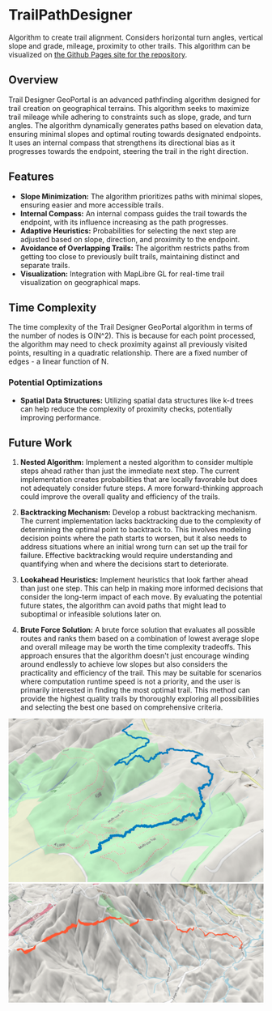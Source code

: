 # TrailPathDesigner
Algorithm to create trail alignment. Considers horizontal turn angles, vertical slope and grade, mileage, proximity to other trails.
This algorithm can be visualized on [the Github Pages site for the repository](https://zakk-h.github.io/TrailPathDesigner/ "TrailPathDesigner").

## Overview

Trail Designer GeoPortal is an advanced pathfinding algorithm designed for trail creation on geographical terrains. This algorithm seeks to maximize trail mileage while adhering to constraints such as slope, grade, and turn angles. The algorithm dynamically generates paths based on elevation data, ensuring minimal slopes and optimal routing towards designated endpoints. It uses an internal compass that strengthens its directional bias as it progresses towards the endpoint, steering the trail in the right direction.

## Features

- **Slope Minimization:** The algorithm prioritizes paths with minimal slopes, ensuring easier and more accessible trails.
- **Internal Compass:** An internal compass guides the trail towards the endpoint, with its influence increasing as the path progresses.
- **Adaptive Heuristics:** Probabilities for selecting the next step are adjusted based on slope, direction, and proximity to the endpoint.
- **Avoidance of Overlapping Trails:** The algorithm restricts paths from getting too close to previously built trails, maintaining distinct and separate trails.
- **Visualization:** Integration with MapLibre GL for real-time trail visualization on geographical maps.


## Time Complexity

The time complexity of the Trail Designer GeoPortal algorithm in terms of the number of nodes is O(N^2). This is because for each point processed, the algorithm may need to check proximity against all previously visited points, resulting in a quadratic relationship. There are a fixed number of edges - a linear function of N.

### Potential Optimizations

- **Spatial Data Structures:** Utilizing spatial data structures like k-d trees can help reduce the complexity of proximity checks, potentially improving performance.

## Future Work

1. **Nested Algorithm:** Implement a nested algorithm to consider multiple steps ahead rather than just the immediate next step. The current implementation creates probabilities that are locally favorable but does not adequately consider future steps. A more forward-thinking approach could improve the overall quality and efficiency of the trails.

2. **Backtracking Mechanism:** Develop a robust backtracking mechanism. The current implementation lacks backtracking due to the complexity of determining the optimal point to backtrack to. This involves modeling decision points where the path starts to worsen, but it also needs to address situations where an initial wrong turn can set up the trail for failure. Effective backtracking would require understanding and quantifying when and where the decisions start to deteriorate.

3. **Lookahead Heuristics:** Implement heuristics that look farther ahead than just one step. This can help in making more informed decisions that consider the long-term impact of each move. By evaluating the potential future states, the algorithm can avoid paths that might lead to suboptimal or infeasible solutions later on.

4. **Brute Force Solution:** A brute force solution that evaluates all possible routes and ranks them based on a combination of lowest average slope and overall mileage may be worth the time complexity tradeoffs. This approach ensures that the algorithm doesn't just encourage winding around endlessly to achieve low slopes but also considers the practicality and efficiency of the trail. This may be suitable for scenarios where computation runtime speed is not a priority, and the user is primarily interested in finding the most optimal trail. This method can provide the highest quality trails by thoroughly exploring all possibilities and selecting the best one based on comprehensive criteria.



![Trail Path Visualization - Park](resources/traildemo-min.png)
![Trail Path Visualization - Mountains](resources/traildemo3-min.png)
